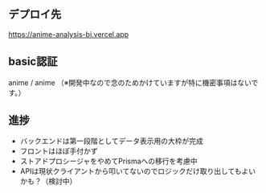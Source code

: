 ## デプロイ先
https://anime-analysis-bi.vercel.app

## basic認証
anime / anime
（※開発中なので念のためかけていますが特に機密事項はないです。）

## 進捗
- バックエンドは第一段階としてデータ表示用の大枠が完成
- フロントはほぼ手付かず
- ストアドプロシージャをやめてPrismaへの移行を考慮中
- APIは現状クライアントから叩いてないのでロジックだけ取り出してもよいかも？（検討中）

